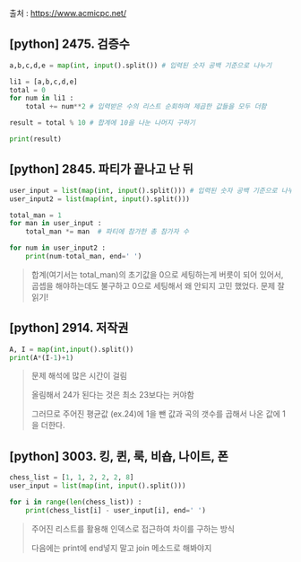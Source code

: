 출처 : <a href="https://www.acmicpc.net/">https://www.acmicpc.net/</a>

## [python] 2475. 검증수



```python
a,b,c,d,e = map(int, input().split()) # 입력된 숫자 공백 기준으로 나누기

li1 = [a,b,c,d,e]
total = 0
for num in li1 :
    total += num**2 # 입력받은 수의 리스트 순회하며 제곱한 값들을 모두 더함

result = total % 10 # 합계에 10을 나눈 나머지 구하기

print(result)
```





## [python] 2845. 파티가 끝나고 난 뒤



```python
user_input = list(map(int, input().split())) # 입력된 숫자 공백 기준으로 나누어 리스트 반환
user_input2 = list(map(int, input().split()))

total_man = 1
for man in user_input :
    total_man *= man  # 파티에 참가한 총 참가자 수

for num in user_input2 :
    print(num-total_man, end=' ')
```

> 합계(여기서는 total_man)의 초기값을 0으로 세팅하는게 버릇이 되어 있어서, 곱셉을 해야하는데도 불구하고 0으로 세팅해서 왜 안되지 고민 했었다. 문제 잘 읽기!





## [python] 2914. 저작권

```python
A, I = map(int,input().split())
print(A*(I-1)+1)
```

> 문제 해석에 많은 시간이 걸림
>
> 올림해서 24가 된다는 것은 최소 23보다는 커야함
>
> 그러므로 주어진 평균값 (ex.24)에 1을 뺀 값과 곡의 갯수를 곱해서 나온 값에 1을 더한다.





## [python] 3003. 킹, 퀸, 룩, 비숍, 나이트, 폰

```python
chess_list = [1, 1, 2, 2, 2, 8]
user_input = list(map(int, input().split()))

for i in range(len(chess_list)) : 
    print(chess_list[i] - user_input[i], end=' ')
```

> 주어진 리스트를 활용해 인덱스로 접근하여 차이를 구하는 방식
>
> 다음에는 print에 end넣지 말고 join 메소드로 해봐야지
